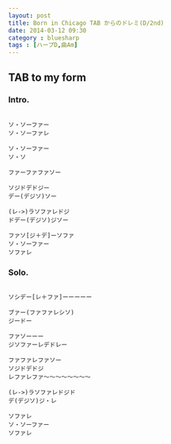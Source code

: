 ```yaml
---
layout: post
title: Born in Chicago TAB からのドレミ(D/2nd)
date: 2014-03-12 09:30
category : bluesharp
tags : [ハープD,曲Am]
---
```


## TAB to my form

### Intro.

~~~

ソ・ソーファー
ソ・ソーファレ

ソ・ソーファー
ソ・ソ

ファーファファソー

ソジドデドジー
デー(デジソ)ソー

(レ->)ラソファレドジ
ドデー(デジソ)ジソー

ファソ[ジ＋デ]ーソファ
ソ・ソーファー
ソファレ

~~~

### Solo.

~~~

ソシデー[レ＋ファ]ーーーーー

ブァー(ファファレシソ)
ジードー

ファソーーー
ジソファーレデドレー

ファファレファソー
ソジドデドジ
レファレファ〜〜〜〜〜〜〜〜

(レ->)ラソファレドジド
デ(デジソ)ジ・レ

ソファレ
ソ・ソーファー
ソファレ

~~~
